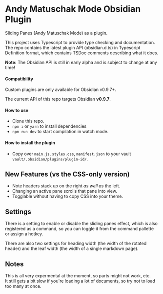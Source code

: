 # Andy Matuschak Mode Obsidian Plugin
Sliding Panes (Andy Matuschak Mode) as a plugin.

This project uses Typescript to provide type checking and documentation.
The repo contains the latest plugin API (obsidian.d.ts) in Typescript Definition format, which contains TSDoc comments describing what it does.

**Note:** The Obsidian API is still in early alpha and is subject to change at any time!

#### Compatibility

Custom plugins are only available for Obsidian v0.9.7+.

The current API of this repo targets Obsidian **v0.9.7**. 

#### How to use

- Clone this repo.
- `npm i` or `yarn` to install dependencies
- `npm run dev` to start compilation in watch mode.

#### How to install the plugin

- Copy over `main.js`, `styles.css`, `manifest.json` to your vault `vault/.obsidian/plugins/plugin-id/`.

## New Features (vs the CSS-only version)
- Note headers stack up on the right _as well as_ the left.
- Changing an active pane scrolls that pane into view.
- Togglable without having to copy CSS into your theme.

## Settings
There is a setting to enable or disable the sliding panes effect, which is also
registered as a command, so you can toggle it from the command pallette or
assign a hotkey.

There are also two settings for heading width (the width of the rotated header) and the leaf width (the width of a single markdown page).

## Notes
This is all very expermental at the moment, so parts might not work, etc.  
It still gets a bit slow if you're loading a lot of documents, so try not to load too many at once.
